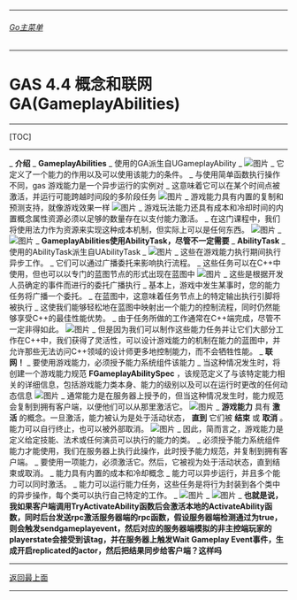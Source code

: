 ___________________________________________________________________________________________
###### [Go主菜单](../MainMenu.md)
___________________________________________________________________________________________

# GAS 4.4 概念和联网 GA(GameplayAbilities)

___________________________________________________________________________________________

[TOC]

___________________________________________________________________________________________

_ **介绍**
    _ **GameplayAbilities**
        _ 使用的GA派生自UGameplayAbility
            _  ![图片](https://github.com/liyunlong618/LiYunLongKnowledgeLibrary/blob/main/UECPP/Models/GAS/GAS_2_Aura/DetailContent/Image/GAS_024/539161_23139.png?raw=true)
        _ 它定义了一个能力的作用以及可以使用该能力的条件。
        _ 与使用简单函数执行操作不同，gas 游戏能力是一个异步运行的实例对
        _ 这意味着它可以在某个时间点被激活，并运行可能跨越时间段的多阶段任务 ![图片](https://github.com/liyunlong618/LiYunLongKnowledgeLibrary/blob/main/UECPP/Models/GAS/GAS_2_Aura/DetailContent/Image/GAS_024/161364_528138.png?raw=true)
        _ 游戏能力具有内置的复制和预测支持，就像游戏效果一样 ![图片](https://github.com/liyunlong618/LiYunLongKnowledgeLibrary/blob/main/UECPP/Models/GAS/GAS_2_Aura/DetailContent/Image/GAS_024/115591_411973.png?raw=true)
        _ 游戏玩法能力还具有成本和冷却时间的内置概念属性资源必须以足够的数量存在以支付能力激活。
        _ 在这门课程中，我们将使用法力作为资源来实现这种成本机制，但实际上可以是任何东西。 ![图片](https://github.com/liyunlong618/LiYunLongKnowledgeLibrary/blob/main/UECPP/Models/GAS/GAS_2_Aura/DetailContent/Image/GAS_024/177024_116542.png?raw=true)
        _  ![图片](https://github.com/liyunlong618/LiYunLongKnowledgeLibrary/blob/main/UECPP/Models/GAS/GAS_2_Aura/DetailContent/Image/GAS_024/88229_677269.png?raw=true)
        _ **GameplayAbilities使用AbilityTask，尽管不一定需要**
    _ **AbilityTask**
        _ 使用的AbilityTask派生自UAbilityTask
            _  ![图片](https://github.com/liyunlong618/LiYunLongKnowledgeLibrary/blob/main/UECPP/Models/GAS/GAS_2_Aura/DetailContent/Image/GAS_024/318393_451467.png?raw=true)
        _ 这些在游戏能力执行期间执行异步工作。
        _ 它们可以通过广播委托来影响执行流程。
        _ 这些任务可以在C++中使用，但也可以以专门的蓝图节点的形式出现在蓝图中 ![图片](https://github.com/liyunlong618/LiYunLongKnowledgeLibrary/blob/main/UECPP/Models/GAS/GAS_2_Aura/DetailContent/Image/GAS_024/399233_723203.png?raw=true)
        _ 这些是根据开发人员确定的事件而进行的委托广播执行
        _ 基本上，游戏中发生某事时，您的能力任务将广播一个委托。
        _ 在蓝图中，这意味着任务节点上的特定输出执行引脚将被执行
        _ 这使我们能够轻松地在蓝图中映射出一个能力的控制流程，同时仍然能够享受C++的最佳性能优势。
        _ 由于任务所做的工作通常在C++端完成，尽管不一定非得如此。 ![图片](https://github.com/liyunlong618/LiYunLongKnowledgeLibrary/blob/main/UECPP/Models/GAS/GAS_2_Aura/DetailContent/Image/GAS_024/130939_978088.png?raw=true)
        _ 但是因为我们可以制作这些能力任务并让它们大部分工作在C++中，我们获得了灵活性，可以设计游戏能力的机制在能力的蓝图中，并允许那些无法访问C++领域的设计师更多地控制能力，而不会牺牲性能。
    _ **联网！**
        _ 要使用游戏能力，必须授予能力系统组件该能力
        _ 当这种情况发生时，将创建一个游戏能力规范 **FGameplayAbilitySpec** ，该规范定义了与该特定能力相关的详细信息，包括游戏能力类本身、能力的级别以及可以在运行时更改的任何动态信息 ![图片](https://github.com/liyunlong618/LiYunLongKnowledgeLibrary/blob/main/UECPP/Models/GAS/GAS_2_Aura/DetailContent/Image/GAS_024/626992_233060.png?raw=true)
        _ 通常能力是在服务器上授予的，但当这种情况发生时，能力规范会复制到拥有客户端，以便他们可以从那里激活它。 ![图片](https://github.com/liyunlong618/LiYunLongKnowledgeLibrary/blob/main/UECPP/Models/GAS/GAS_2_Aura/DetailContent/Image/GAS_024/825149_94465.png?raw=true)
        _ **游戏能力** 具有 **激活** 的概念。一旦激活，能力被认为是处于活动状态， **直到** 它们被 **结束** 或 **取消** 。能力可以自行终止，也可以被外部取消。 ![图片](https://github.com/liyunlong618/LiYunLongKnowledgeLibrary/blob/main/UECPP/Models/GAS/GAS_2_Aura/DetailContent/Image/GAS_024/254510_341009.png?raw=true)
        _ 因此，简而言之，游戏能力是定义给定技能、法术或任何演员可以执行的能力的类。
        _ 必须授予能力系统组件能力才能使用，我们在服务器上执行此操作，此时授予能力规范，并复制到拥有客户端。
        _ 要使用一项能力，必须激活它。然后，它被视为处于活动状态，直到结束或取消。
        _ 能力具有内置的成本和冷却概念
        _ 能力可以异步运行，并且多个能力可以同时激活。
        _ 能力可以运行能力任务，这些任务是将行为封装到各个类中的异步操作，每个类可以执行自己特定的工作。
        _  ![图片](https://github.com/liyunlong618/LiYunLongKnowledgeLibrary/blob/main/UECPP/Models/GAS/GAS_2_Aura/DetailContent/Image/GAS_024/196943_12435.png?raw=true)
            _  ![图片](https://github.com/liyunlong618/LiYunLongKnowledgeLibrary/blob/main/UECPP/Models/GAS/GAS_2_Aura/DetailContent/Image/GAS_024/776900_362082.png?raw=true)
_ **也就是说，我如果客户端调用TryActivateAbility函数后会激活本地的ActivateAbility函数，同时后台发送rpc激活服务器端的rpc函数，假设服务器端检测通过为true，则会触发sendgameplayevent，然后对应的服务器端模拟的非主控端玩家的playerstate会接受到该tag，并在服务器上触发Wait Gameplay Event事件，生成开启replicated的actor，然后把结果同步给客户端？这样吗**

___________________________________________________________________________________________

[返回最上面](#Go主菜单)
___________________________________________________________________________________________